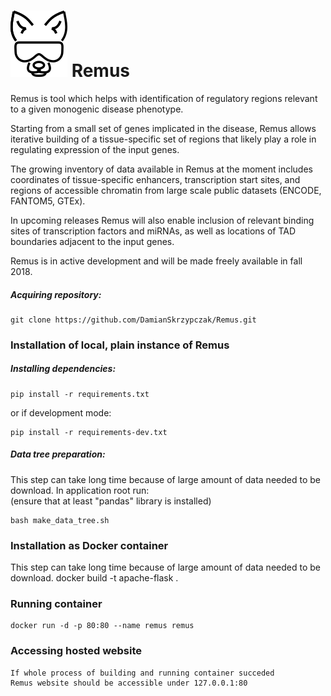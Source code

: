 
# ![RemusLogo](remus/static/img/remus_logo_mini.png) Remus  
Remus is tool which helps with identification of 
regulatory regions relevant to a given monogenic disease phenotype.  


Starting from a small set of genes implicated in the disease,
Remus allows iterative building of a tissue-specific set of regions that likely play
a role in regulating expression of the input genes. 
 
The growing inventory of data available in Remus at 
the moment includes coordinates of tissue-specific enhancers, 
transcription start sites, and regions of accessible chromatin 
from large scale public datasets (ENCODE, FANTOM5, GTEx). 
 
 
In upcoming releases Remus will also enable inclusion of relevant binding sites 
of transcription factors and miRNAs, as well as locations of 
TAD boundaries adjacent to the input genes.

Remus is in active development and will be made freely available in fall 2018.

##### Acquiring repository:
    git clone https://github.com/DamianSkrzypczak/Remus.git

### Installation of local, plain instance of Remus
##### Installing dependencies:
    pip install -r requirements.txt

or if development mode:  
    
    pip install -r requirements-dev.txt

##### Data tree preparation:
This step can take long time because of large amount of data needed to be download.
In application root run:  
(ensure that at least "pandas" library is installed)  
    
    bash make_data_tree.sh

### Installation as Docker container
This step can take long time because of large amount of data needed to be download.
    docker build -t apache-flask .
 
### Running container
    docker run -d -p 80:80 --name remus remus

### Accessing hosted website
    If whole process of building and running container succeded  
    Remus website should be accessible under 127.0.0.1:80
